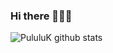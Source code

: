 ### Hi there 🧑🏿‍🦱

![PululuK github stats](https://github-readme-stats.vercel.app/api?username=PululuK&theme=vue-dark&cache_seconds=7200&&show_icons=true)
